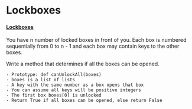 # Lockboxes

#### [Lockboxes](./0-lockboxes.py)
You have n number of locked boxes in front of you. Each box is numbered sequentially from 0 to n - 1 and each box may contain keys to the other boxes.

Write a method that determines if all the boxes can be opened.

    - Prototype: def canUnlockAll(boxes)
    - boxes is a list of lists
    - A key with the same number as a box opens that box
    - You can assume all keys will be positive integers
    - The first box boxes[0] is unlocked
    - Return True if all boxes can be opened, else return False
